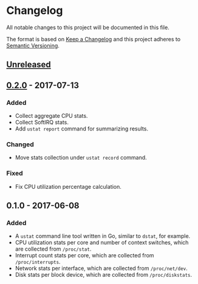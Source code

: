 # Changelog

All notable changes to this project will be documented in this file.

The format is based on [Keep a Changelog](http://keepachangelog.com/) and this project adheres to [Semantic Versioning](http://semver.org/).

## [Unreleased]

## [0.2.0] - 2017-07-13
### Added
- Collect aggregate CPU stats.
- Collect SoftIRQ stats.
- Add `ustat report` command for summarizing results.

### Changed
- Move stats collection under `ustat record` command.

### Fixed
- Fix CPU utilization percentage calculation.

## 0.1.0 - 2017-06-08
### Added
- A `ustat` command line tool written in Go, similar to `dstat`, for example.
- CPU utilization stats per core and number of context switches, which are collected from `/proc/stat`.
- Interrupt count stats per core, which are collected from `/proc/interrupts`.
- Network stats per interface, which are collected from `/proc/net/dev`.
- Disk stats per block device, which are collected from `/proc/diskstats`.

[Unreleased]: https://github.com/penberg/ustat/compare/v0.2.0...HEAD
[0.2.0]: https://github.com/penberg/ustat/compare/v0.1.0...v0.2.0
